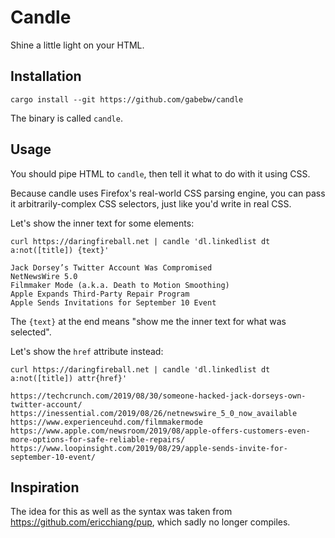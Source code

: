 # Candle

Shine a little light on your HTML.

## Installation

    cargo install --git https://github.com/gabebw/candle

The binary is called `candle`.

## Usage

You should pipe HTML to `candle`, then tell it what to do with it using CSS.

Because candle uses Firefox's real-world CSS parsing engine, you can pass it
arbitrarily-complex CSS selectors, just like you'd write in real CSS.

Let's show the inner text for some elements:

    curl https://daringfireball.net | candle 'dl.linkedlist dt a:not([title]) {text}'

    Jack Dorsey’s Twitter Account Was Compromised
    NetNewsWire 5.0
    Filmmaker Mode (a.k.a. Death to Motion Smoothing)
    Apple Expands Third-Party Repair Program
    Apple Sends Invitations for September 10 Event

The `{text}` at the end means "show me the inner text for what was selected".

Let's show the `href` attribute instead:

    curl https://daringfireball.net | candle 'dl.linkedlist dt a:not([title]) attr{href}'

    https://techcrunch.com/2019/08/30/someone-hacked-jack-dorseys-own-twitter-account/
    https://inessential.com/2019/08/26/netnewswire_5_0_now_available
    https://www.experienceuhd.com/filmmakermode
    https://www.apple.com/newsroom/2019/08/apple-offers-customers-even-more-options-for-safe-reliable-repairs/
    https://www.loopinsight.com/2019/08/29/apple-sends-invite-for-september-10-event/

## Inspiration

The idea for this as well as the syntax was taken from
https://github.com/ericchiang/pup, which sadly no longer compiles.
